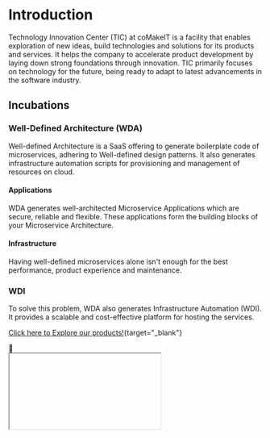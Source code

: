 # Introduction

Technology Innovation Center (TIC) at coMakeIT is a facility that enables exploration of new ideas, build technologies and solutions for its products and services. It helps the company to accelerate product development by laying down strong foundations through innovation. TIC primarily focuses on technology for the future, being ready to adapt to latest advancements in the software industry.
## Incubations
### Well-Defined Architecture (WDA)
Well-defined Architecture is a SaaS offering to generate boilerplate code of microservices, adhering to Well-defined design patterns. It also generates infrastructure automation scripts for provisioning and management of resources on cloud.
#### Applications
WDA generates well-architected Microservice Applications which are secure, reliable and flexible.
These applications form the building blocks of your Microservice Architecture.
#### Infrastructure
Having well-defined microservices alone isn't enough for the best performance, product experience and maintenance.
### WDI

To solve this problem, WDA also generates Infrastructure Automation (WDI). It provides a scalable and cost-effective platform for hosting the services.

[Click here to Explore our products!](http://wda-ui.s3-website.ap-south-1.amazonaws.com/){target="_blank"}
<div id="chat-container">
<!-- <span style="color:#aeaeae">Ask here</span> -->
  <div id="chat-bubble" onclick="toggleChat()">
    <span id="chat-icon">&#128172;</span>
  </div>
  <div id="chat-content" class="hidden">
    <iframe id="chat-iframe"></iframe>
  </div>
</div>

<script>
  function toggleChat() {
    var chatContent = document.getElementById("chat-content");

    if (chatContent.classList.contains("hidden")) {
      // Show the chat
      chatContent.classList.remove("hidden");
      document.getElementById("chat-iframe").src = "http://localhost:8501";  // Replace with your Streamlit app URL
    } else {
      // Hide the chat
      chatContent.classList.add("hidden");
      document.getElementById("chat-iframe").src = "";
    }
  }
</script>